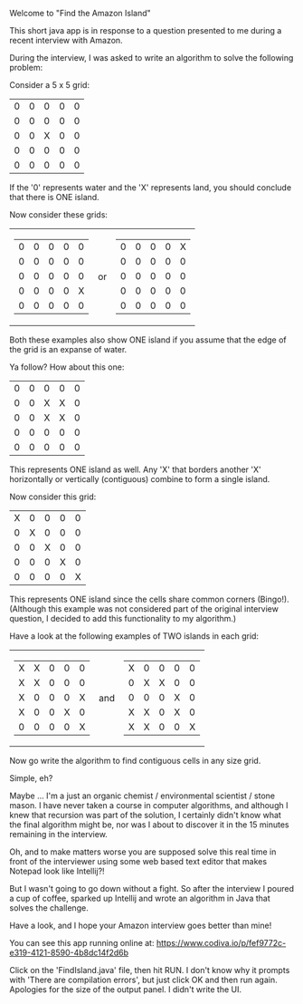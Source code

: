 Welcome to "Find the Amazon Island"

This short java app is in response to a question presented to me during a recent interview with Amazon.

During the interview, I was asked to write an algorithm to solve the following problem:

Consider a 5 x 5 grid:

<table>
<tbody>
<tr>
<td>0</td>
<td>0</td>
<td>0</td>
<td>0</td>
<td>0</td>
</tr>
<tr>
<td>0</td>
<td>0</td>
<td>0</td>
<td>0</td>
<td>0</td>
</tr>
<tr>
<td>0</td>
<td>0</td>
<td>X</td>
<td>0</td>
<td>0</td>
</tr>
<tr>
<td>0</td>
<td>0</td>
<td>0</td>
<td>0</td>
<td>0</td>
</tr>
<tr>
<td>0</td>
<td>0</td>
<td>0</td>
<td>0</td>
<td>0</td>
</tr>
</tbody>
</table>

If  the '0' represents water and the 'X' represents land, you should conclude that there is ONE island.

Now consider these grids:

<table>
<tbody>
	<tr>
	<td>
		<table>
		<tbody>
		<tr>
		<td>0</td>
		<td>0</td>
		<td>0</td>
		<td>0</td>
		<td>0</td>
		</tr>
		<tr>
		<td>0</td>
		<td>0</td>
		<td>0</td>
		<td>0</td>
		<td>0</td>
		</tr>
		<tr>
		<td>0</td>
		<td>0</td>
		<td>0</td>
		<td>0</td>
		<td>0</td>
		</tr>
		<tr>
		<td>0</td>
		<td>0</td>
		<td>0</td>
		<td>0</td>
		<td>X</td>
		</tr>
		<tr>
		<td>0</td>
		<td>0</td>
		<td>0</td>
		<td>0</td>
		<td>0</td>
		</tr>
		</tbody>
		</table>
	</td>
	<td>
	or
	</td>
	<td>
    		<table>
    		<tbody>
    		<tr>
    		<td>0</td>
    		<td>0</td>
    		<td>0</td>
    		<td>0</td>
    		<td>X</td>
    		</tr>
    		<tr>
    		<td>0</td>
    		<td>0</td>
    		<td>0</td>
    		<td>0</td>
    		<td>0</td>
    		</tr>
    		<tr>
    		<td>0</td>
    		<td>0</td>
    		<td>0</td>
    		<td>0</td>
    		<td>0</td>
    		</tr>
    		<tr>
    		<td>0</td>
    		<td>0</td>
    		<td>0</td>
    		<td>0</td>
    		<td>0</td>
    		</tr>
    		<tr>
    		<td>0</td>
    		<td>0</td>
    		<td>0</td>
    		<td>0</td>
    		<td>0</td>
    		</tr>
    		</tbody>
    		</table>
    	</td>
	<tr>

</tbody>
</table>

Both these examples also show ONE island if you assume that the edge of the grid is an expanse of water.

Ya follow? How about this one:

<table>
<tbody>
<tr>
<td>0</td>
<td>0</td>
<td>0</td>
<td>0</td>
<td>0</td>
</tr>
<tr>
<td>0</td>
<td>0</td>
<td>X</td>
<td>X</td>
<td>0</td>
</tr>
<tr>
<td>0</td>
<td>0</td>
<td>X</td>
<td>X</td>
<td>0</td>
</tr>
<tr>
<td>0</td>
<td>0</td>
<td>0</td>
<td>0</td>
<td>0</td>
</tr>
<tr>
<td>0</td>
<td>0</td>
<td>0</td>
<td>0</td>
<td>0</td>
</tr>
</tbody>
</table>

This represents ONE island as well.  Any 'X' that borders another 'X' horizontally or vertically (contiguous) combine to form a single island.

Now consider this grid:

<table>
<tbody>
<tr>
<td>X</td>
<td>0</td>
<td>0</td>
<td>0</td>
<td>0</td>
</tr>
<tr>
<td>0</td>
<td>X</td>
<td>0</td>
<td>0</td>
<td>0</td>
</tr>
<tr>
<td>0</td>
<td>0</td>
<td>X</td>
<td>0</td>
<td>0</td>
</tr>
<tr>
<td>0</td>
<td>0</td>
<td>0</td>
<td>X</td>
<td>0</td>
</tr>
<tr>
<td>0</td>
<td>0</td>
<td>0</td>
<td>0</td>
<td>X</td>
</tr>
</tbody>
</table>

This represents ONE island since the cells share common corners (Bingo!).  
(Although this example was not considered part of the original interview question, I decided to add this functionality to my algorithm.)


Have a look at the following examples of TWO islands in each grid:

<table>
<tbody>
	<tr>
	<td>
		<table>
		<tbody>
		<tr>
		<td>X</td>
		<td>X</td>
		<td>0</td>
		<td>0</td>
		<td>0</td>
		</tr>
		<tr>
		<td>X</td>
		<td>X</td>
		<td>0</td>
		<td>0</td>
		<td>0</td>
		</tr>
		<tr>
		<td>X</td>
		<td>0</td>
		<td>0</td>
		<td>0</td>
		<td>X</td>
		</tr>
		<tr>
		<td>X</td>
		<td>0</td>
		<td>0</td>
		<td>X</td>
		<td>0</td>
		</tr>
		<tr>
		<td>0</td>
		<td>0</td>
		<td>0</td>
		<td>0</td>
		<td>X</td>
		</tr>
		</tbody>
		</table>
	</td>
	<td>
	and
	</td>
	<td>
    		<table>
    		<tbody>
    		<tr>
    		<td>X</td>
    		<td>0</td>
    		<td>0</td>
    		<td>0</td>
    		<td>0</td>
    		</tr>
    		<tr>
    		<td>0</td>
    		<td>X</td>
    		<td>X</td>
    		<td>0</td>
    		<td>0</td>
    		</tr>
    		<tr>
    		<td>0</td>
    		<td>0</td>
    		<td>0</td>
    		<td>X</td>
    		<td>0</td>
    		</tr>
    		<tr>
    		<td>X</td>
    		<td>X</td>
    		<td>0</td>
    		<td>X</td>
    		<td>0</td>
    		</tr>
    		<tr>
    		<td>X</td>
    		<td>X</td>
    		<td>0</td>
    		<td>0</td>
    		<td>X</td>
    		</tr>
    		</tbody>
    		</table>
    	</td>
	<tr>

</tbody>
</table>

Now go write the algorithm to find contiguous cells in any size grid.

Simple, eh?

Maybe ... I'm a just an organic chemist / environmental scientist / stone mason.   I have never taken a course in computer algorithms, and although I knew that recursion was part of the solution, I certainly didn't know what the final algorithm might be, nor was I about to discover it in the 15 minutes remaining in the interview.

Oh, and to make matters worse you are supposed solve this real time in front of the interviewer using some web based text editor that makes Notepad look like Intellij?!

But I wasn't going to go down without a fight.  So after the interview I poured a cup of coffee, sparked up Intellij and wrote an algorithm in Java that solves the challenge.

Have a look, and I hope your Amazon interview goes better than mine!

You can see this app running online  at: https://www.codiva.io/p/fef9772c-e319-4121-8590-4b8dc14f2d6b

Click on the 'FindIsland.java' file, then hit RUN.  I don't know why it prompts with 'There are compilation errors', but just click OK and then run again. Apologies for the size of the output panel.  I didn't write the UI.




